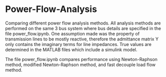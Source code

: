 # Power-Flow-Analysis

Comparing different power flow analysis methods. All analysis methods are performed on the same 3 bus system where bus details are specified in the file power_flow.ipynb. One assumption made was the property of transmission lines to be mostly reactive, therefore the admittance matrix Y only contains the imaginary terms for line impedances. True values are determined in the MATLAB files which include a simulink model.

The file power_flow.ipynb compares performance using Newton-Raphson method, modified Newton-Raphson method, and fast decouple load flow method.
